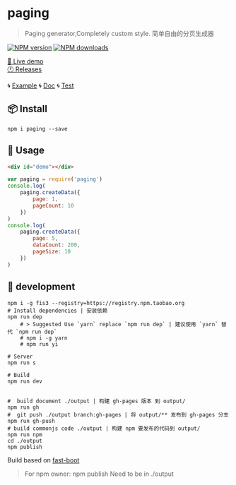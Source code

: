 # paging

> Paging generator,Completely custom style. 简单自由的分页生成器

 [![NPM version](https://img.shields.io/npm/v/paging.svg?style=flat)](https://npmjs.org/package/paging) [![NPM downloads](https://img.shields.io/npm/dt/paging.svg)](https://npmjs.org/package/paging)

<!-- MARKRUN-HTML <div style="display:none;"  > -->

[🔗 Live demo](https://paging.github.io/paging-js/)  
[🕐 Releases](https://github.com/paging/paging-js/releases)

🌀 [Example](./example/README.md) 🌀 [Doc](./doc/README.md) 🌀 [Test](./test/README.md)  

<!-- MARKRUN-HTML </div> -->

## 📦 Install

```shell
npm i paging --save
```

## 📄 Usage

````html
<div id="demo"></div>
````

````js
var paging = require('paging')
console.log(
    paging.createData({
        page: 1,
        pageCount: 10
    })
)
console.log(
    paging.createData({
        page: 5,
        dataCount: 200,
        pageSize: 10
    })
)
````

<!--MARKRUN-HTML
<style>.gc-comments {font:12px/1.5 Lantinghei SC,Microsoft Yahei,Hiragino Sans GB,Microsoft Sans Serif,WenQuanYi Micro Hei,sans-serif}</style>
<script src="https://unpkg.com/github-comments@latest/gc.js"></script>
<div class="gc-comments" data-repos="paging/paging-js" data-issues="1" >
    <div class="gc-comments-title">
        Comments
    </div>
    <div class="gc-comments-info">
        Synchronous comments <a target="_blank" href="issues_link">issues_link</a>
    </div>
</div>
-->

## 🔨 development

```shell
npm i -g fis3 --registry=https://registry.npm.taobao.org
# Install dependencies | 安装依赖
npm run dep
    # > Suggested Use `yarn` replace `npm run dep` | 建议使用 `yarn` 替代 `npm run dep`
    # npm i -g yarn
    # npm run yi

# Server
npm run s

# Build
npm run dev


#  build document ./output | 构建 gh-pages 版本 到 output/
npm run gh
#  git push ./output branch:gh-pages | 将 output/** 发布到 gh-pages 分支
npm run gh-push
# build commonjs code ./output | 构建 npm 要发布的代码到 output/
npm run npm
cd ./output
npm publish
```

Build based on [fast-boot](https://github.com/fast-flow/boot#es6)

> For npm owner: npm publish Need to be in ./output
